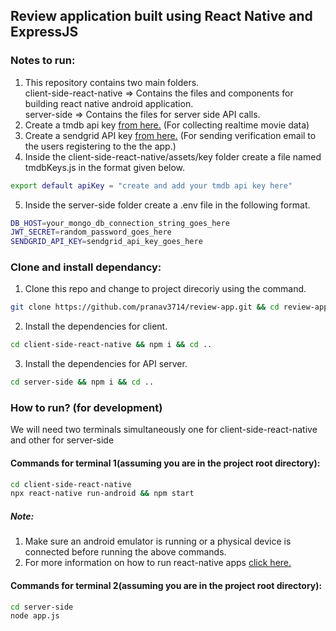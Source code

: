 ## Review application built using React Native and ExpressJS

### Notes to run:

1) This repository contains two main folders.  
client-side-react-native => Contains the files and components for building react native android application.  
server-side => Contains the files for server side API calls. 
2) Create a tmdb api key [from here.](https://developers.themoviedb.org/3/getting-started/introduction) (For collecting realtime movie data)
3) Create a sendgrid API key [from here.](https://sendgrid.com/docs/API_Reference/api_getting_started.html) (For sending verification email to the users registering to the the app.)
4) Inside the client-side-react-native/assets/key folder create a file named tmdbKeys.js in the format given below.
```bash
export default apiKey = "create and add your tmdb api key here"
```
5) Inside the server-side folder create a .env file in the following format.
```bash
DB_HOST=your_mongo_db_connection_string_goes_here
JWT_SECRET=random_password_goes_here
SENDGRID_API_KEY=sendgrid_api_key_goes_here
```
### Clone and install dependancy:
1) Clone this repo and change to project direcoriy using the command.
```bash
git clone https://github.com/pranav3714/review-app.git && cd review-app
```
2) Install the dependencies for client.
```bash
cd client-side-react-native && npm i && cd ..
```
3) Install the dependencies for API server.
```bash
cd server-side && npm i && cd ..
```
### How to run? (for development)

We will need two terminals simultaneously one for client-side-react-native and other for server-side
#### Commands for terminal 1(assuming you are in the project root directory):
```bash
cd client-side-react-native
npx react-native run-android && npm start
```
##### Note:  
1) Make sure an android emulator is running or a physical device is connected before running the above commands.
2) For more information on how to run react-native apps [click here.](https://reactnative.dev/docs/environment-setup)

#### Commands for terminal 2(assuming you are in the project root directory):
```bash
cd server-side
node app.js
```
